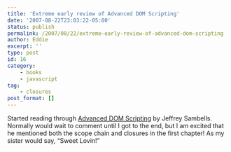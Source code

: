 ```yaml
---
title: 'Extreme early review of Advanced DOM Scripting'
date: '2007-08-22T23:03:22-05:00'
status: publish
permalink: /2007/08/22/extreme-early-review-of-advanced-dom-scripting
author: Eddie
excerpt: ''
type: post
id: 16
category:
    - books
    - javascript
tag:
    - closures
post_format: []
---
```

Started reading through [Advanced DOM Scripting](http://advanceddomscripting.com/2007/07/19/the-smell-of-fresh-ink/) by Jeffrey Sambells. Normally would wait to comment until I got to the end, but I am excited that he mentioned both the scope chain and closures in the first chapter! As my sister would say, “Sweet Lovin!”